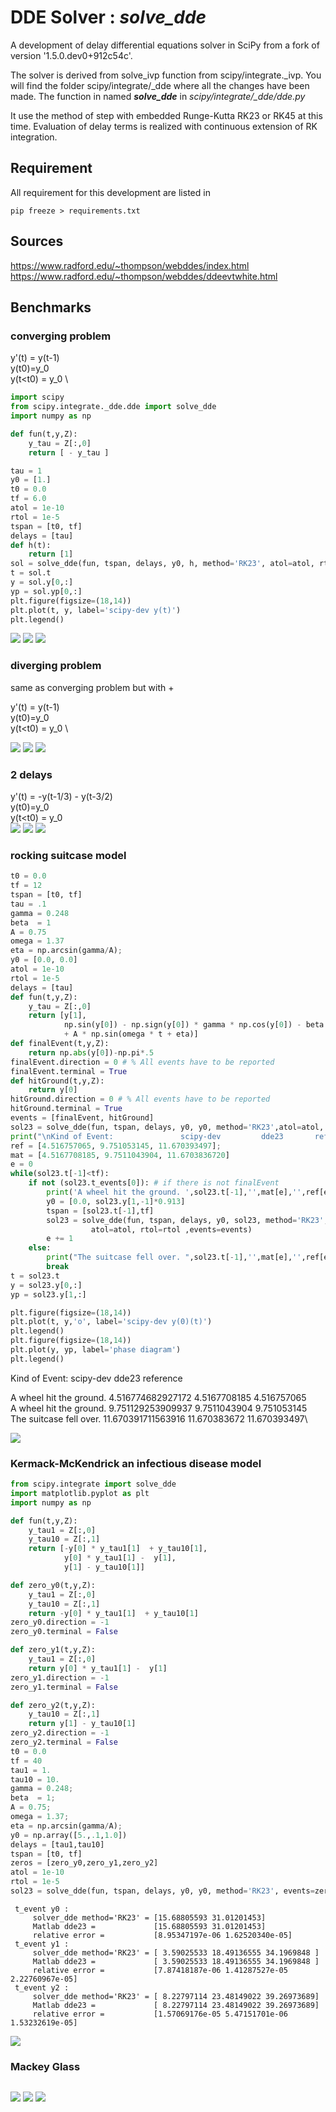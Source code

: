 DDE Solver : ***solve_dde***
=====


A development of delay differential equations solver in SciPy from a fork of version '1.5.0.dev0+912c54c'.

The solver is derived from solve_ivp function from scipy/integrate._ivp. 
You will find the folder scipy/integrate/_dde where all the changes have been made. 
The function in named ***solve_dde*** in *scipy/integrate/_dde/dde.py*

It use the method of step with embedded Runge-Kutta RK23 or RK45 at this time.
Evaluation of delay terms is realized with continuous extension  of RK integration.

## Requirement 
All requirement for this development are listed in
```console
pip freeze > requirements.txt
```


## Sources
https://www.radford.edu/~thompson/webddes/index.html
https://www.radford.edu/~thompson/webddes/ddeevtwhite.html

## Benchmarks

### converging problem

y'(t) = y(t-1) \
y(t0)=y_0 \
y(t<t0) = y_0 \

```py
import scipy
from scipy.integrate._dde.dde import solve_dde
import numpy as np

def fun(t,y,Z):
    y_tau = Z[:,0]
    return [ - y_tau ]

tau = 1
y0 = [1.]
t0 = 0.0
tf = 6.0
atol = 1e-10
rtol = 1e-5
tspan = [t0, tf]
delays = [tau]
def h(t):
    return [1]
sol = solve_dde(fun, tspan, delays, y0, h, method='RK23', atol=atol, rtol=rtol)
t = sol.t
y = sol.y[0,:]
yp = sol.yp[0,:]
plt.figure(figsize=(18,14))
plt.plot(t, y, label='scipy-dev y(t)')
plt.legend()
```

![](DDEs_models_test/figures/solConv/error.png)
![](DDEs_models_test/figures/solConv/y.png)
![](DDEs_models_test/figures/solConv/dt.png)


### diverging problem
same as converging problem but with +

y'(t) = y(t-1) \
y(t0)=y_0 \
y(t<t0) = y_0 \


![](DDEs_models_test/figures/solDiv/error.png)
![](DDEs_models_test/figures/solDiv/y.png)
![](DDEs_models_test/figures/solDiv/dt.png)

### 2 delays 

y'(t) = -y(t-1/3) - y(t-3/2)\
y(t0)=y_0 \
y(t<t0) = y_0 \
![](DDEs_models_test/figures/2delays/error.png)
![](DDEs_models_test/figures/2delays/y.png)
![](DDEs_models_test/figures/2delays/dt.png)


### rocking suitcase model

```py
t0 = 0.0
tf = 12
tspan = [t0, tf]
tau = .1
gamma = 0.248
beta  = 1
A = 0.75
omega = 1.37
eta = np.arcsin(gamma/A);
y0 = [0.0, 0.0]
atol = 1e-10
rtol = 1e-5
delays = [tau]
def fun(t,y,Z):
    y_tau = Z[:,0]
    return [y[1],
            np.sin(y[0]) - np.sign(y[0]) * gamma * np.cos(y[0]) - beta * y_tau[0]
            + A * np.sin(omega * t + eta)]
def finalEvent(t,y,Z):
    return np.abs(y[0])-np.pi*.5
finalEvent.direction = 0 # % All events have to be reported
finalEvent.terminal = True
def hitGround(t,y,Z):
    return y[0]
hitGround.direction = 0 # % All events have to be reported
hitGround.terminal = True
events = [finalEvent, hitGround]
sol23 = solve_dde(fun, tspan, delays, y0, y0, method='RK23',atol=atol, rtol=rtol ,events=events)
print("\nKind of Event:               scipy-dev         dde23       reference ")
ref = [4.516757065, 9.751053145, 11.670393497];
mat = [4.5167708185, 9.7511043904, 11.6703836720]
e = 0
while(sol23.t[-1]<tf):
    if not (sol23.t_events[0]): # if there is not finalEvent
        print('A wheel hit the ground. ',sol23.t[-1],'',mat[e],'',ref[e])
        y0 = [0.0, sol23.y[1,-1]*0.913]
        tspan = [sol23.t[-1],tf]
        sol23 = solve_dde(fun, tspan, delays, y0, sol23, method='RK23',
                  atol=atol, rtol=rtol ,events=events)
        e += 1
    else:
        print("The suitcase fell over. ",sol23.t[-1],'',mat[e],'',ref[e])
        break
t = sol23.t
y = sol23.y[0,:]
yp = sol23.y[1,:]
```


```py
plt.figure(figsize=(18,14))
plt.plot(t, y,'o', label='scipy-dev y(0)(t)')
plt.legend()
plt.figure(figsize=(18,14))
plt.plot(y, yp, label='phase diagram')
plt.legend()

```

Kind of Event:               scipy-dev         dde23       reference

A wheel hit the ground.  4.516774682927172  4.5167708185  4.516757065\
A wheel hit the ground.  9.751129253909937  9.7511043904  9.751053145\
The suitcase fell over.  11.670391711563916  11.670383672  11.670393497\


![](DDEs_models_test/figures/suitecase/phase_diag.png)

### Kermack-McKendrick an infectious disease model

```py
from scipy.integrate import solve_dde
import matplotlib.pyplot as plt      
import numpy as np                   

def fun(t,y,Z):
    y_tau1 = Z[:,0]
    y_tau10 = Z[:,1]
    return [-y[0] * y_tau1[1]  + y_tau10[1],
            y[0] * y_tau1[1] -  y[1],
            y[1] - y_tau10[1]]

def zero_y0(t,y,Z):
    y_tau1 = Z[:,0]
    y_tau10 = Z[:,1]
    return -y[0] * y_tau1[1]  + y_tau10[1]
zero_y0.direction = -1
zero_y0.terminal = False

def zero_y1(t,y,Z):
    y_tau1 = Z[:,0]
    return y[0] * y_tau1[1] -  y[1]
zero_y1.direction = -1
zero_y1.terminal = False

def zero_y2(t,y,Z):
    y_tau10 = Z[:,1]
    return y[1] - y_tau10[1]
zero_y2.direction = -1
zero_y2.terminal = False
t0 = 0.0
tf = 40
tau1 = 1.
tau10 = 10.
gamma = 0.248;
beta  = 1;
A = 0.75;
omega = 1.37;
eta = np.arcsin(gamma/A);
y0 = np.array([5.,.1,1.0])
delays = [tau1,tau10]
tspan = [t0, tf]
zeros = [zero_y0,zero_y1,zero_y2]
atol = 1e-10
rtol = 1e-5
sol23 = solve_dde(fun, tspan, delays, y0, y0, method='RK23', events=zeros, atol=atol, rtol=rtol)


```
     t_event y0 :
         solver_dde method='RK23' = [15.68805593 31.01201453]
         Matlab dde23 =             [15.68805593 31.01201453]
         relative error =           [8.95347197e-06 1.62520340e-05] 
     t_event y1 :
         solver_dde method='RK23' = [ 3.59025533 18.49136555 34.1969848 ]
         Matlab dde23 =             [ 3.59025533 18.49136555 34.1969848 ]
         relative error =           [7.87418187e-06 1.41287527e-05 2.22760967e-05] 
     t_event y2 :
         solver_dde method='RK23' = [ 8.22797114 23.48149022 39.26973689]
         Matlab dde23 =             [ 8.22797114 23.48149022 39.26973689]
         relative error =           [1.57069176e-05 5.47151701e-06 1.53232619e-05] 



![](DDEs_models_test/figures/virus/virus.png)



### Mackey Glass

```py

```


![](DDEs_models_test/figures/mackeyGlass/y.png)
![](DDEs_models_test/figures/mackeyGlass/error.png)
![](DDEs_models_test/figures/mackeyGlass/dt.png)

